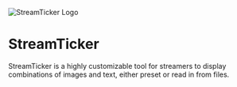 ![StreamTicker Logo](https://go1den.com/wp-content/uploads/2021/03/stLogo64.png)
# StreamTicker

StreamTicker is a highly customizable tool for streamers to display combinations of images and text, either preset or read in from files.

